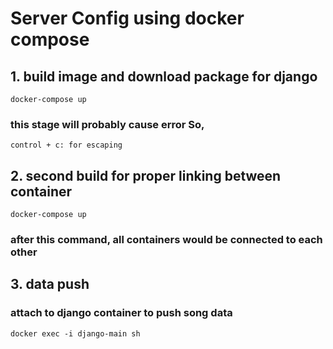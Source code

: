 # Server Config using docker compose

## 1. build image and download package for django

```
docker-compose up
```
### this stage will probably cause error So,

```
control + c: for escaping
```

## 2. second build for proper linking between container

```
docker-compose up
```
### after this command, all containers would be connected to each other

## 3. data push

### attach to django container to push song data

```
docker exec -i django-main sh
```
